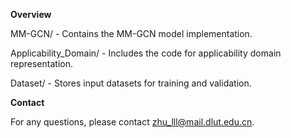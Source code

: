**Overview**

MM-GCN/ - Contains the MM-GCN model implementation.

Applicability_Domain/ - Includes the code for applicability domain representation.

Dataset/ - Stores input datasets for training and validation.


**Contact**

For any questions, please contact zhu_lll@mail.dlut.edu.cn.
